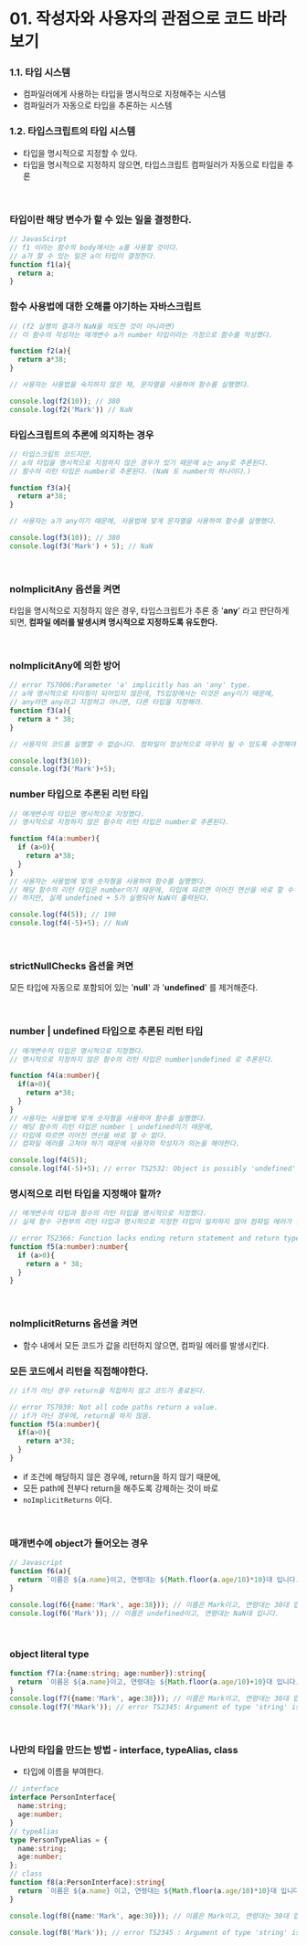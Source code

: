 # 01. 작성자와 사용자의 관점으로 코드 바라보기

### 1.1. 타입 시스템

- 컴파일러에게 사용하는 타입을 명시적으로 지정해주는 시스템
- 컴파일러가 자동으로 타입을 추론하는 시스템

### 1.2. 타입스크립트의 타입 시스템

- 타입을 명시적으로 지정할 수 있다.
- 타입을 명시적으로 지정하지 않으면, 타입스크립트 컴파일러가 자동으로 타입을 추론

<br>

### 타입이란 해당 변수가 할 수 있는 일을 결정한다.

```js
// JavasScirpt
// f1 이라는 함수의 body에서는 a를 사용할 것이다.
// a가 할 수 있는 일은 a이 타입이 결정한다.
function f1(a){
  return a;
}
```

### 함수 사용법에 대한 오해를 야기하는 자바스크립트

```js
// (f2 실행의 결과가 NaN을 의도한 것이 아니라면)
// 이 함수의 작성자는 매개변수 a가 number 타입이라는 가정으로 함수를 작성했다.

function f2(a){
  return a*38;
}

// 사용자는 사용법을 숙지하지 않은 채, 문자열을 사용하여 함수를 실행했다.

console.log(f2(10)); // 380
console.log(f2('Mark')) // NaN

```

### 타입스크립트의 추론에 의지하는 경우

```js
// 타입스크립트 코드지만,
// a의 타입을 명시적으로 지정하지 않은 경우가 있기 때문에 a는 any로 추론된다.
// 함수의 리턴 타입은 number로 추론된다. (NaN 도 number의 하나이다.)

function f3(a){
  return a*38;
}

// 사용자는 a가 any이기 때문에, 사용법에 맞게 문자열을 사용하여 함수를 실행했다.

console.log(f3(10)); // 380
console.log(f3('Mark') + 5); // NaN 

```
<br/>

### nolmplicitAny 옵션을 켜면

타입을 명시적으로 지정하지 않은 경우, 타입스크립트가 추론 중 '**any**' 라고 판단하게 되면, **컴파일 에러를 발생시켜 명시적으로 지정하도록 유도한다.**

<br/>

### nolmplicitAny에 의한 방어

```ts
// error TS7006:Parameter 'a' implicitly has an 'any' type.
// a에 명시적으로 타이핑이 되어있지 않은데, TS입장에서는 이것은 any이기 때문에,
// any라면 any라고 지정하고 아니면, 다른 타입을 지정해라.
function f3(a){
  return a * 38;
}

// 사용자의 코드를 실행할 수 없습니다. 컴파일이 정상적으로 마무리 될 수 있도록 수정해야 한다.

console.log(f3(10));
console.log(f3('Mark')+5);
```

### number 타입으로 추론된 리턴 타입

```ts
// 매개변수의 타입은 명시적으로 지정했다.
// 명시적으로 지정하지 않은 함수의 리턴 타입은 number로 추론된다.

function f4(a:number){
  if (a>0){
    return a*38;
  }
}
// 사용자는 사용법에 맞게 숫자형을 사용하여 함수를 실행했다.
// 해당 함수의 리턴 타입은 number이기 때문에, 타입에 따르면 이어진 연산을 바로 할 수 있다.
// 하지만, 실제 undefined + 5가 실행되어 NaN이 출력된다.

console.log(f4(5)); // 190
console.log(f4(-5)+5); // NaN 
```

<br/>

### strictNullChecks 옵션을 켜면

모든 타입에 자동으로 포함되어 있는 '**null**' 과 '**undefined**' 를 제거해준다.

<br>

### number | undefined 타입으로 추론된 리턴 타입

```ts
// 매개변수의 타입은 명시적으로 지정했다.
// 명시적으로 지정하지 않은 함수의 리턴 타입은 number|undefined 로 추론된다.

function f4(a:number){
  if(a>0){
    return a*38;
  }
}
// 사용자는 사용법에 맞게 숫자형을 사용하여 함수를 실행했다.
// 해당 함수의 리턴 타입은 number | undefined이기 때문에,
// 타입에 따르면 이어진 연산을 바로 할 수 없다.
// 컴파일 에러를 고쳐야 하기 때문에 사용자와 작성자가 의논을 해야한다.

console.log(f4(5));
console.log(f4(-5)+5); // error TS2532: Object is possibly 'undefined'

```

### 명시적으로 리턴 타입을 지정해야 할까?

```ts
// 매개변수의 타입과 함수의 리턴 타입을 명시적으로 지정했다.
// 실제 함수 구현부의 리턴 타입과 명시적으로 지정한 타입이 일치하지 않아 컴파일 에러가 발생한다.

// error TS2366: Function lacks ending return statement and return type does not inc
function f5(a:number):number{
  if (a>0){
    return a * 38;
  }
}
```
<br/>

### noImplicitReturns 옵션을 켜면
- 함수 내에서 모든 코드가 값을 리턴하지 않으면, 컴파일 에러를 발생시킨다.

### 모든 코드에서 리턴을 직접해야한다.

```ts
// if가 아닌 경우 return을 직접하지 않고 코드가 종료된다.

// error TS7030: Not all code paths return a value.
// if가 아닌 경우에, return을 하지 않음.
function f5(a:number){
  if(a>0){
    return a*38;
  } 
}

```
- if 조건에 해당하지 않은 경우에, return을 하지 않기 때문에, 
- 모든 path에 전부다 return을 해주도록 강제하는 것이 바로
- `noImplicitReturns` 이다.

<br/>

### 매개변수에 object가 들어오는 경우

```js
// Javascript
function f6(a){
  return `이름은 ${a.name}이고, 연령대는 ${Math.floor(a.age/10)*10}대 입니다.`;
}

console.log(f6({name:'Mark', age:38})); // 이름은 Mark이고, 연령대는 30대 입니다.
console.log(f6('Mark')); // 이름은 undefined이고, 연령대는 NaN대 입니다.

```
<br/>

### object literal type

```ts
function f7(a:{name:string; age:number}):string{
  return `이름은 ${a.name}이고, 연령대는 ${Math.floor(a.age/10)+10}대 입니다.`;
}
console.log(f7({name:'Mark', age:38})); // 이름은 Mark이고, 연령대는 30대 입니다.
console.log(f7('MAark')); // error TS2345: Argument of type 'string' is not assignable to parameter of type '{name:string; age:number;}'.
```

<br/>

### 나만의 타입을 만드는 방법 - interface, typeAlias, class

- 타입에 이름을 부여한다.

```ts
// interface
interface PersonInterface{
  name:string;
  age:number;
}
// typeAlias
type PersonTypeAlias = {
  name:string;
  age:number;
};
// class
function f8(a:PersonInterface):string{
  return `이름은 ${a.name} 이고, 연령대는 ${Math.floor(a.age/10)*10}대 입니다.`;
}

console.log(f8({name:'Mark', age:30})); // 이름은 Mark이고, 연령대는 30대 입니다.

console.log(f8('Mark')); // error TS2345 : Argument of type 'string' is not assignable to parameter of type 'PersonInterface'.
```
